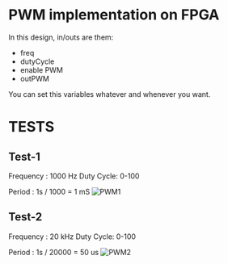 # PWM implementation on FPGA

In this design, in/outs are them:
- freq
- dutyCycle
- enable PWM
- outPWM

You can set this variables whatever and whenever you want.

# TESTS

## Test-1
Frequency : 1000 Hz
Duty Cycle: 0-100

Period : 1s / 1000 = 1 mS
![PWM1](https://user-images.githubusercontent.com/34924065/155883479-a672a914-e73e-46b7-9031-6d39ab8a6223.PNG)

## Test-2


Frequency : 20 kHz
Duty Cycle: 0-100

Period : 1s / 20000 = 50 us
![PWM2](https://user-images.githubusercontent.com/34924065/155883491-6384d49a-043d-4d7f-9066-87383d19ad63.PNG)
